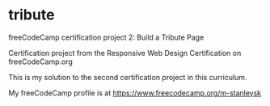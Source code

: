 # tribute
freeCodeCamp certification project 2: Build a Tribute Page

Certification project from the Responsive Web Design Certification on freeCodeCamp.org

This is my solution to the second certification project in this curriculum.

My freeCodeCamp profile is at https://www.freecodecamp.org/m-stanleysk
